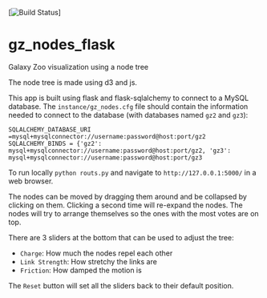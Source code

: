 [![Build Status](http://img.shields.io/badge/Built%20at-%23dotastro-blue.svg?style=flat)]

gz_nodes_flask
============

Galaxy Zoo visualization using a node tree

The node tree is made using d3 and js.

This app is built using flask and flask-sqlalchemy to connect to a
MySQL database. The `instance/gz_nodes.cfg` file should contain the
information needed to connect to the database (with databases named `gz2` and `gz3`):

`SQLALCHEMY_DATABASE_URI =mysql+mysqlconnector://username:password@host:port/gz2`
`SQLALCHEMY_BINDS = {'gz2': mysql+mysqlconnector://username:password@host:port/gz2, 'gz3': mysql+mysqlconnector://username:password@host:port/gz3`

To run locally `python routs.py` and navigate to `http://127.0.0.1:5000/` in a web browser.

The nodes can be moved by dragging them around and be collapsed by
clicking on them. Clicking a second time will re-expand the nodes.
The nodes will try to arrange themselves so the ones with the most votes
are on top.

There are 3 sliders at the bottom that can be used to adjust the tree:
+ `Charge`: How much the nodes repel each other
+ `Link Strength`: How stretchy the links are
+ `Friction`: How damped the motion is

The `Reset` button will set all the sliders back to their default position.
